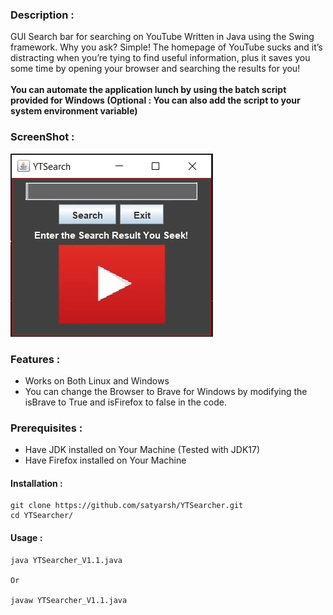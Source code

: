 ### Description :

GUI Search bar for searching on YouTube Written in Java using the Swing framework.
Why you ask? Simple! The homepage of YouTube sucks and it’s distracting when you’re tying to find useful information, plus it saves you some time by opening your browser and searching the results for you! <br> <br>
<b>You can automate the application lunch by using the batch script provided for Windows (Optional : You can also add the script to your system environment variable) </b>

### ScreenShot :

![ScreenShot](screenshot.png) 
 

### Features :
- Works on Both Linux and Windows
- You can change the Browser to Brave for Windows by modifying the 
isBrave to True and isFirefox to false in the code.

### Prerequisites :

- Have JDK installed on Your Machine (Tested with JDK17)
- Have Firefox installed on Your Machine

#### Installation :
  
```
git clone https://github.com/satyarsh/YTSearcher.git
cd YTSearcher/
```

#### Usage :  
```
java YTSearcher_V1.1.java

Or

javaw YTSearcher_V1.1.java
```
